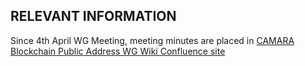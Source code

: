 ## RELEVANT INFORMATION

Since 4th April WG Meeting, meeting minutes are placed in [CAMARA Blockchain Public Address WG Wiki Confluence site](https://lf-camaraproject.atlassian.net/wiki/spaces/CAM/pages/14553270/Minutes+-+BlockchainPublicAddress+Meetings)